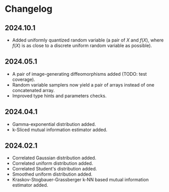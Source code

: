 # Changelog

## 2024.10.1

- Added uniformly quantized random variable (a pair of $X$ and $f(X)$, where $f(X)$ is as close to a discrete uniform random variable as possible).

## 2024.05.1

- A pair of image-generating diffeomorphisms added (TODO: test coverage).
- Random variable samplers now yield a pair of arrays instead of one concatenated array.
- Improved type hints and parameters checks.

## 2024.04.1

- Gamma-exponential distribution added.
- k-Sliced mutual information estimator added.

## 2024.02.1

- Correlated Gaussian distribution added.
- Correlated uniform distribution added.
- Correlated Student's distribution added.
- Smoothed uniform distribution added.
- Kraskov-Stogbauer-Grassberger k-NN based mutual information estimator added.